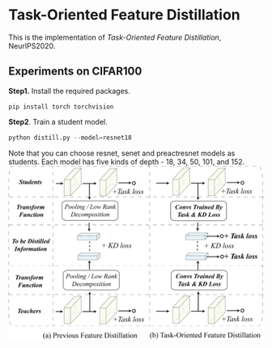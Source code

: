 # Task-Oriented Feature Distillation 

This is the implementation of *Task-Oriented Feature Distillation*,  NeurIPS2020.

## Experiments on CIFAR100

**Step1.** Install the required packages. 

```shell
pip install torch torchvision
```

**Step2**. Train a student  model. 

```python
python distill.py --model=resnet18
```

Note that you can choose resnet, senet and preactresnet models as students. Each model has five kinds of depth - 18, 34, 50, 101, and 152. 
<img src="tofd.png"> 
